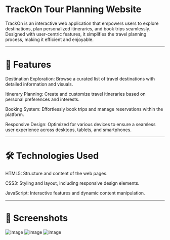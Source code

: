 # TrackOn Tour Planning Website
TrackOn is an interactive web application that empowers users to explore destinations, plan personalized itineraries, and book trips seamlessly. Designed with user-centric features, it simplifies the travel planning process, making it efficient and enjoyable.​
_____________________________________________________________________________________________________________________________________________
# 🌟 Features
Destination Exploration: Browse a curated list of travel destinations with detailed information and visuals.

Itinerary Planning: Create and customize travel itineraries based on personal preferences and interests.

Booking System: Effortlessly book trips and manage reservations within the platform.

Responsive Design: Optimized for various devices to ensure a seamless user experience across desktops, tablets, and smartphones.
____________________________________________________________________________________________________________________________________________
# 🛠️ Technologies Used
HTML5: Structure and content of the web pages.

CSS3: Styling and layout, including responsive design elements.

JavaScript: Interactive features and dynamic content manipulation.
____________________________________________________________________________________________________________________________________________
# 📸 Screenshots

![image](https://github.com/user-attachments/assets/6172b259-c561-4487-9a27-562274f920e0)
![image](https://github.com/user-attachments/assets/e9bb339e-551a-463e-a31c-0ffe72ba528b)
![image](https://github.com/user-attachments/assets/a9f9aef9-d3a6-4de6-a691-8af2e36bc899)
